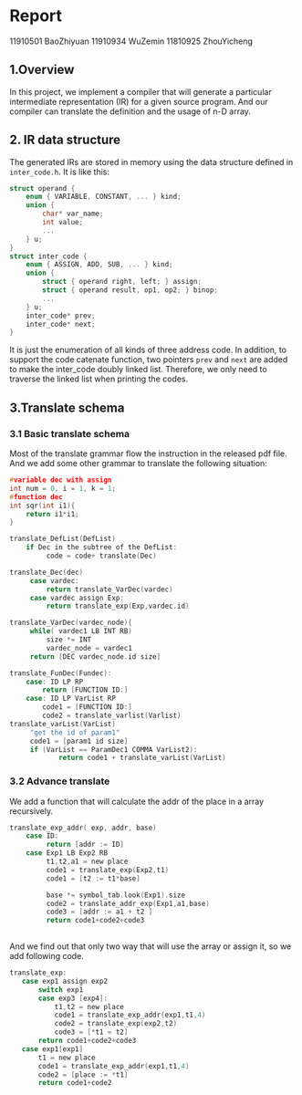 # Report

11910501 BaoZhiyuan 11910934 WuZemin 11810925 ZhouYicheng

## 1.Overview

In this project, we implement a compiler that will generate a particular intermediate representation (IR) for a given source program. And our compiler can translate the definition and the usage of n-D array.

## 2. IR data structure
The generated IRs are stored in memory using the data structure defined in `inter_code.h`. It is like this:
```c
struct operand {
    enum { VARIABLE, CONSTANT, ... } kind;
    union {
        char* var_name;
        int value;
        ...
    } u;
}
struct inter_code {
    enum { ASSIGN, ADD, SUB, ... } kind;
    union {
        struct { operand right, left; } assign;
        struct { operand result, op1, op2; } binop;
        ...
    } u;
    inter_code* prev;
    inter_code* next;
}
```
It is just the enumeration of all kinds of three address code. In addition, to support the code catenate function, two pointers `prev` and `next` are added to make the inter_code doubly linked list. Therefore, we only need to traverse the linked list when printing the codes.

## 3.Translate schema

### 3.1 Basic translate schema

Most of the translate grammar flow the instruction in the released pdf file. And we add some other grammar to translate the following situation:

 

```c
#variable dec with assign
int num = 0, i = 1, k = 1;
#function dec
int sqr(int i1){
    return i1*i1;
}
```

```c
translate_DefList(DefList)
    if Dec in the subtree of the DefList:
         code = code+ translate(Dec)

translate_Dec(dec)
     case vardec:
         return translate_VarDec(vardec)
     case vardec assign Exp:
         return translate_exp(Exp,vardec.id)

translate_VarDec(vardec_node){
     while( vardec1 LB INT RB)
         size *= INT
         vardec_node = vardec1
     return [DEC vardec_node.id size]
```

```c
translate_FunDec(Fundec):
    case: ID LP RP 
        return [FUNCTION ID:]
    case: ID LP VarList RP
        code1 = [FUNCTION ID:]
        code2 = translate_varlist(Varlist)
translate_varList(VarList)
     "get the id of param1"
     code1 = [param1 id size]
     if (VarList == ParamDec1 COMMA VarList2):
            return code1 + translate_varList(VarList)
```

### 3.2 Advance translate

We add a function that will calculate the addr of the place in a array recursively.

```c
translate_exp_addr( exp, addr, base)
    case ID:
         return [addr := ID]
    case Exp1 LB Exp2 RB
         t1,t2,a1 = new place
         code1 = translate_exp(Exp2,t1)
         code1 = [t2 := t1*base]

         base *= symbol_tab.look(Exp1).size
         code2 = translate_addr_exp(Exp1,a1,base)
         code3 = [addr := a1 + t2 ]
         return code1+code2+code3
         
```

And we find out that only two way that will use the array or assign it, so we add following code.

```c
translate_exp:
   case exp1 assign exp2
       switch exp1
       case exp3 [exp4]:
           t1,t2 = new place
           code1 = translate_exp_addr(exp1,t1,4)
           code2 = translate_exp(exp2,t2)
           code3 = [*t1 = t2]
       return code1+code2+code3
   case exp1[exp1]
       t1 = new place
       code1 = translate_exp_addr(exp1,t1,4) 
       code2 = [place := *t1]
       return code1+code2   
    
```
